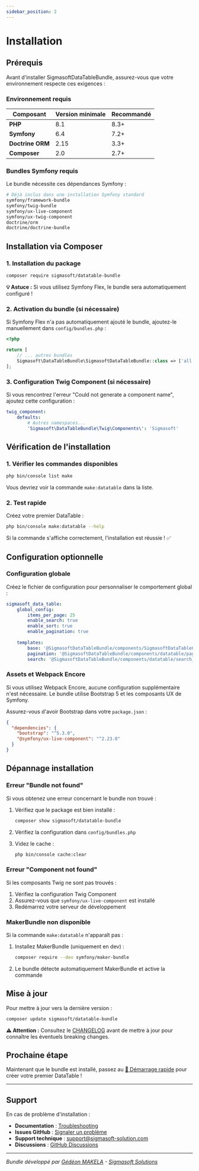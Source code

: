 ```yaml
---
sidebar_position: 2
---
```


# Installation

## Prérequis

Avant d'installer SigmasoftDataTableBundle, assurez-vous que votre environnement respecte ces exigences :

### Environnement requis

| Composant | Version minimale | Recommandé |
|-----------|------------------|------------|
| **PHP** | 8.1 | 8.3+ |
| **Symfony** | 6.4 | 7.2+ |
| **Doctrine ORM** | 2.15 | 3.3+ |
| **Composer** | 2.0 | 2.7+ |

### Bundles Symfony requis

Le bundle nécessite ces dépendances Symfony :

```bash
# Déjà inclus dans une installation Symfony standard
symfony/framework-bundle
symfony/twig-bundle
symfony/ux-live-component
symfony/ux-twig-component
doctrine/orm
doctrine/doctrine-bundle
```

## Installation via Composer

### 1. Installation du package

```bash
composer require sigmasoft/datatable-bundle
```

<div className="highlight-box highlight-box--tip">
  <strong>💡 Astuce :</strong> Si vous utilisez Symfony Flex, le bundle sera automatiquement configuré !
</div>

### 2. Activation du bundle (si nécessaire)

Si Symfony Flex n'a pas automatiquement ajouté le bundle, ajoutez-le manuellement dans `config/bundles.php` :

```php title="config/bundles.php"
<?php

return [
    // ... autres bundles
    Sigmasoft\DataTableBundle\SigmasoftDataTableBundle::class => ['all' => true],
];
```

### 3. Configuration Twig Component (si nécessaire)

Si vous rencontrez l'erreur "Could not generate a component name", ajoutez cette configuration :

```yaml title="config/packages/twig_component.yaml"
twig_component:
    defaults:
        # Autres namespaces...
        'Sigmasoft\DataTableBundle\Twig\Components\': 'Sigmasoft'
```

## Vérification de l'installation

### 1. Vérifier les commandes disponibles

```bash
php bin/console list make
```

Vous devriez voir la commande `make:datatable` dans la liste.

### 2. Test rapide

Créez votre premier DataTable :

```bash
php bin/console make:datatable --help
```

Si la commande s'affiche correctement, l'installation est réussie ! ✅

## Configuration optionnelle

### Configuration globale

Créez le fichier de configuration pour personnaliser le comportement global :

```yaml title="config/packages/sigmasoft_data_table.yaml"
sigmasoft_data_table:
    global_config:
        items_per_page: 25
        enable_search: true
        enable_sort: true
        enable_pagination: true
    
    templates:
        base: '@SigmasoftDataTableBundle/components/SigmasoftDataTableComponent.html.twig'
        pagination: '@SigmasoftDataTableBundle/components/datatable/pagination.html.twig'
        search: '@SigmasoftDataTableBundle/components/datatable/search_input.html.twig'
```

### Assets et Webpack Encore

Si vous utilisez Webpack Encore, aucune configuration supplémentaire n'est nécessaire. Le bundle utilise Bootstrap 5 et les composants UX de Symfony.

Assurez-vous d'avoir Bootstrap dans votre `package.json` :

```json title="package.json"
{
  "dependencies": {
    "bootstrap": "^5.3.0",
    "@symfony/ux-live-component": "^2.23.0"
  }
}
```

## Dépannage installation

### Erreur "Bundle not found"

Si vous obtenez une erreur concernant le bundle non trouvé :

1. Vérifiez que le package est bien installé :
   ```bash
   composer show sigmasoft/datatable-bundle
   ```

2. Vérifiez la configuration dans `config/bundles.php`

3. Videz le cache :
   ```bash
   php bin/console cache:clear
   ```

### Erreur "Component not found"

Si les composants Twig ne sont pas trouvés :

1. Vérifiez la configuration Twig Component
2. Assurez-vous que `symfony/ux-live-component` est installé
3. Redémarrez votre serveur de développement

### MakerBundle non disponible

Si la commande `make:datatable` n'apparaît pas :

1. Installez MakerBundle (uniquement en dev) :
   ```bash
   composer require --dev symfony/maker-bundle
   ```

2. Le bundle détecte automatiquement MakerBundle et active la commande

## Mise à jour

Pour mettre à jour vers la dernière version :

```bash
composer update sigmasoft/datatable-bundle
```

<div className="highlight-box highlight-box--warning">
  <strong>⚠️ Attention :</strong> Consultez le <a href="https://github.com/Chancel18/SigmasoftDataTableBundle/blob/master/CHANGELOG.md">CHANGELOG</a> avant de mettre à jour pour connaître les éventuels breaking changes.
</div>

## Prochaine étape

Maintenant que le bundle est installé, passez au [🚀 Démarrage rapide](./quick-start) pour créer votre premier DataTable !

---

## Support

En cas de problème d'installation :

- **Documentation** : [Troubleshooting](./troubleshooting/common-issues)
- **Issues GitHub** : [Signaler un problème](https://github.com/Chancel18/SigmasoftDataTableBundle/issues)
- **Support technique** : [support@sigmasoft-solution.com](mailto:support@sigmasoft-solution.com)
- **Discussions** : [GitHub Discussions](https://github.com/Chancel18/SigmasoftDataTableBundle/discussions)

---

*Bundle développé par [Gédéon MAKELA](mailto:g.makela@sigmasoft-solution.com) - [Sigmasoft Solutions](https://sigmasoft-solution.com)*